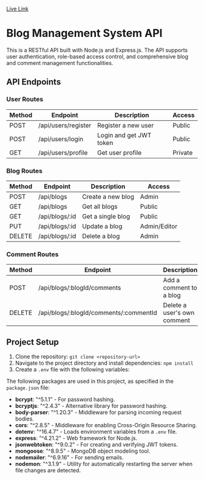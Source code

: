 [Live Link](https://blogs-management-api.onrender.com)

# Blog Management System API

This is a RESTful API built with Node.js and Express.js. The API supports user authentication, role-based access control, and comprehensive blog and comment management functionalities.

## API Endpoints

### User Routes

| Method | Endpoint | Description | Access |
| --- | --- | --- | --- |
| POST | /api/users/register | Register a new user | Public |
| POST | /api/users/login | Login and get JWT token | Public |
| GET | /api/users/profile | Get user profile | Private |

### Blog Routes

| Method | Endpoint | Description | Access |
| --- | --- | --- | --- |
| POST | /api/blogs | Create a new blog | Admin |
| GET | /api/blogs | Get all blogs | Public |
| GET | /api/blogs/:id | Get a single blog | Public |
| PUT | /api/blogs/:id | Update a blog | Admin/Editor |
| DELETE | /api/blogs/:id | Delete a blog | Admin |

### Comment Routes

| Method | Endpoint | Description | Access |
| --- | --- | --- | --- |
| POST | /api/blogs/:blogId/comments | Add a comment to a blog | User |
| DELETE | /api/blogs/:blogId/comments/:commentId | Delete a user's own comment | User |

## Project Setup

1. Clone the repository: `git clone <repository-url>`
2. Navigate to the project directory and install dependencies: `npm install`
3. Create a `.env` file with the following variables:

The following packages are used in this project, as specified in the `package.json` file:

- **bcrypt**: "^5.1.1" - For password hashing.
- **bcryptjs**: "^2.4.3" - Alternative library for password hashing.
- **body-parser**: "^1.20.3" - Middleware for parsing incoming request bodies.
- **cors**: "^2.8.5" - Middleware for enabling Cross-Origin Resource Sharing.
- **dotenv**: "^16.4.7" - Loads environment variables from a `.env` file.
- **express**: "^4.21.2" - Web framework for Node.js.
- **jsonwebtoken**: "^9.0.2" - For creating and verifying JWT tokens.
- **mongoose**: "^8.9.5" - MongoDB object modeling tool.
- **nodemailer**: "^6.9.16" - For sending emails.
- **nodemon**: "^3.1.9" - Utility for automatically restarting the server when file changes are detected.
